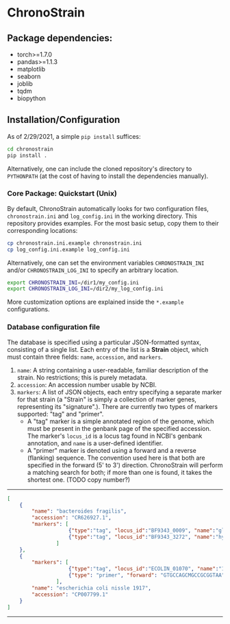 # ChronoStrain

## Package dependencies:
- torch>=1.7.0
- pandas>=1.1.3
- matplotlib
- seaborn
- joblib
- tqdm
- biopython

## Installation/Configuration

As of 2/29/2021, a simple `pip install` suffices:

```bash
cd chronostrain
pip install .
```

Alternatively, one can include the cloned repository's directory to `PYTHONPATH` 
(at the cost of having to install the dependencies manually).

### Core Package: Quickstart (Unix)

By default, ChronoStrain automatically looks for two configuration files, `chronostrain.ini` and `log_config.ini` 
in the working directory.
This repository provides examples. For the most basic setup, copy them to their 
corresponding locations:

```bash
cp chronostrain.ini.example chronostrain.ini
cp log_config.ini.example log_config.ini
```

Alternatively, one can set the environment variables `CHRONOSTRAIN_INI` and/or `CHRONOSTRAIN_LOG_INI` to specify an arbitrary location.

```bash
export CHRONOSTRAIN_INI=/dir1/my_config.ini
export CHRONOSTRAIN_LOG_INI=/dir2/my_log_config.ini
```

More customization options are explained inside the `*.example` configurations. 

### Database configuration file

The database is specified using a particular JSON-formatted syntax, consisting of a single list.
Each entry of the list is a **Strain** object, which must contain three fields: `name`, `accession`, and `markers`.

1. `name`: A string containing a user-readable, familiar description of the strain. No restrictions; this is purely metadata.
2. `accession`: An accession number usable by NCBI.
3. `markers`: A list of JSON objects, each entry specifying a separate marker for that strain (a "Strain" is simply a collection of marker genes, representing its "signature".).
There are currently two types of markers supported: "tag" and "primer".
    - A "tag" marker is a simple annotated region of the genome, which must be present in the genbank page of the specified accession.
    The marker's `locus_id` is a locus tag found in NCBI's genbank annotation, and `name` is a user-defined identifier.
    - A "primer" marker is denoted using a forward and a reverse (flanking) sequence. The convention used here is that both are specified in the forward (5' to 3') direction.
    ChronoStrain will perform a matching search for both; if more than one is found, it takes the shortest one. (TODO copy number?)

--------------------------------
```json
[
    {
        "name": "bacteroides fragilis", 
        "accession": "CR626927.1",
        "markers": [
                    {"type":"tag", "locus_id":"BF9343_0009", "name":"glycosyltransferase"}, 
                    {"type":"tag", "locus_id":"BF9343_3272", "name":"hydrolase"}
                ]
    },
    {
        "markers": [
                    {"type":"tag", "locus_id":"ECOLIN_01070", "name":"16S"},
                    {"type": "primer", "forward": "GTGCCAGCMGCCGCGGTAA", "reverse": "GGACTACHVGGGTWTCTAAT", "name": "16S_V4"}
                ],
        "name": "escherichia coli nissle 1917",
        "accession": "CP007799.1"
    }
]
```
--------------------------------
